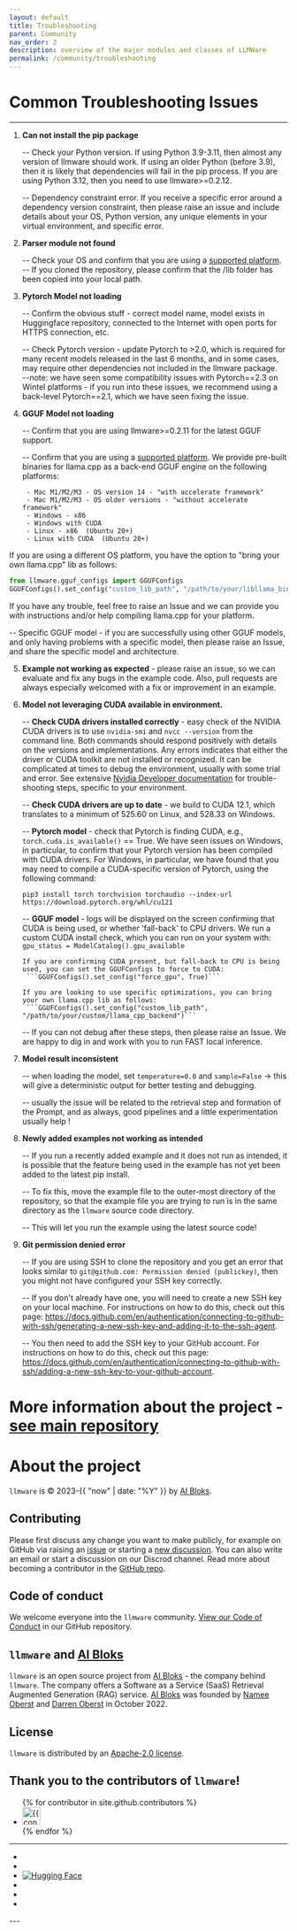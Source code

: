```yaml
---
layout: default
title: Troubleshooting
parent: Community
nav_order: 2
description: overview of the major modules and classes of LLMWare  
permalink: /community/troubleshooting
---
```

# Common Troubleshooting Issues
___


1. **Can not install the pip package**  

    -- Check your Python version.   If using Python 3.9-3.11, then almost any version of llmware should work.  If using an older Python (before 3.9), then it is likely that dependencies will fail in the pip process.  If you are using Python 3.12, then you need to use llmware>=0.2.12.  
    
    -- Dependency constraint error.   If you receive a specific error around a dependency version constraint, then please raise an issue and include details about your OS, Python version, any unique elements in your virtual environment, and specific error.   


2. **Parser module not found**

    -- Check your OS and confirm that you are using a [supported platform](platforms.md/#platform-support).  
    -- If you cloned the repository, please confirm that the /lib folder has been copied into your local path.  


3. **Pytorch Model not loading**

   -- Confirm the obvious stuff - correct model name, model exists in Huggingface repository, connected to the Internet with open ports for HTTPS connection, etc.  

   -- Check Pytorch version - update Pytorch to >2.0, which is required for many recent models released in the last 6 months, and in some cases, may require other dependencies not included in the llmware package.  
        --note: we have seen some compatibility issues with Pytorch==2.3 on Wintel platforms - if you run into these issues, we recommend using a back-level Pytorch==2.1, which we have seen fixing the issue.  

4. **GGUF Model not loading**

   -- Confirm that you are using llmware>=0.2.11 for the latest GGUF support.  

   -- Confirm that you are using a [supported platform](platforms.md/#platform-support).  We provide pre-built binaries for llama.cpp as a back-end GGUF engine on the following platforms:  
        
        - Mac M1/M2/M3 - OS version 14 - "with accelerate framework"
        - Mac M1/M2/M3 - OS older versions - "without accelerate framework"  
        - Windows - x86
        - Windows with CUDA  
        - Linux - x86  (Ubuntu 20+)
        - Linux with CUDA  (Ubuntu 20+)  
   
If you are using a different OS platform, you have the option to "bring your own llama.cpp" lib as follows:  

```python
from llmware.gguf_configs import GGUFConfigs
GGUFConfigs().set_config("custom_lib_path", "/path/to/your/libllama_binary")  
```

If you have any trouble, feel free to raise an Issue and we can provide you with instructions and/or help compiling llama.cpp for your platform.  
        
   -- Specific GGUF model - if you are successfully using other GGUF models, and only having problems with a specific model, then please raise an Issue, and share the specific model and architecture.  


5. **Example not working as expected** - please raise an issue, so we can evaluate and fix any bugs in the example code.  Also, pull requests are always especially welcomed with a fix or improvement in an example.  


6. **Model not leveraging CUDA available in environment.**  

    -- **Check CUDA drivers installed correctly** - easy check of the NVIDIA CUDA drivers is to use `nvidia-smi` and `nvcc --version` from the command line.  Both commands should respond positively with details on the versions and implementations.  Any errors indicates that either the driver or CUDA toolkit are not installed or recognized.  It can be complicated at times to debug the environment, usually with some trial and error.   See extensive [Nvidia Developer documentation](https://docs.nvidia.com) for trouble-shooting steps, specific to your environment.  

    -- **Check CUDA drivers are up to date** - we build to CUDA 12.1, which translates to a minimum of 525.60 on Linux, and 528.33 on Windows.  

    -- **Pytorch model** - check that Pytorch is finding CUDA, e.g., `torch.cuda.is_available()` == True.   We have seen issues on Windows, in particular, to confirm that your Pytorch version has been compiled with CUDA drivers.  For Windows, in particular, we have found that you may need to compile a CUDA-specific version of Pytorch, using the following command:  
    
    ```pip3 install torch torchvision torchaudio --index-url https://download.pytorch.org/whl/cu121```
    
    -- **GGUF model** - logs will be displayed on the screen confirming that CUDA is being used, or whether 'fall-back' to CPU drivers.  We run a custom CUDA install check, which you can run on your system with:  
        ```gpu_status = ModelCatalog().gpu_available``` 
        
       If you are confirming CUDA present, but fall-back to CPU is being used, you can set the GGUFConfigs to force to CUDA:  
        ```GGUFConfigs().set_config("force_gpu", True)```  
      
       If you are looking to use specific optimizations, you can bring your own llama.cpp lib as follows:
        ```GGUFConfigs().set_config("custom_lib_path", "/path/to/your/custom/llama_cpp_backend")``` 

    -- If you can not debug after these steps, then please raise an Issue.   We are happy to dig in and work with you to run FAST local inference.  


7.  **Model result inconsistent**  

    -- when loading the model, set `temperature=0.0` and `sample=False` -> this will give a deterministic output for better testing and debugging.  

    -- usually the issue will be related to the retrieval step and formation of the Prompt, and as always, good pipelines and a little experimentation usually help !  


8. **Newly added examples not working as intended**

    -- If you run a recently added example and it does not run as intended, it is possible that the feature being used in the example has not yet been added to the latest pip install.

    -- To fix this, move the example file to the outer-most directory of the repository, so that the example file you are trying to run is in the same directory as the `llmware` source code directory.

    -- This will let you run the example using the latest source code!


9. **Git permission denied error**

    -- If you are using SSH to clone the repository and you get an error that looks similar to `git@github.com: Permission denied (publickey)`, then you might not have configured your SSH key correctly.

    -- If you don't already have one, you will need to create a new SSH key on your local machine. For instructions on how to do this, check out this page: https://docs.github.com/en/authentication/connecting-to-github-with-ssh/generating-a-new-ssh-key-and-adding-it-to-the-ssh-agent.

    -- You then need to add the SSH key to your GitHub account. For instructions on how to do this, check out this page: https://docs.github.com/en/authentication/connecting-to-github-with-ssh/adding-a-new-ssh-key-to-your-github-account.


# More information about the project - [see main repository](https://www.github.com/llmware-ai/llmware.git)


# About the project

`llmware` is &copy; 2023-{{ "now" | date: "%Y" }} by [AI Bloks](https://www.aibloks.com/home).

## Contributing
Please first discuss any change you want to make publicly, for example on GitHub via raising an [issue](https://github.com/llmware-ai/llmware/issues) or starting a [new discussion](https://github.com/llmware-ai/llmware/discussions).
You can also write an email or start a discussion on our Discrod channel.
Read more about becoming a contributor in the [GitHub repo](https://github.com/llmware-ai/llmware/blob/main/CONTRIBUTING.md).

## Code of conduct
We welcome everyone into the ``llmware`` community.
[View our Code of Conduct](https://github.com/llmware-ai/llmware/blob/main/CODE_OF_CONDUCT.md) in our GitHub repository.

## ``llmware`` and [AI Bloks](https://www.aibloks.com/home)
``llmware`` is an open source project from [AI Bloks](https://www.aibloks.com/home) - the company behind ``llmware``.
The company offers a Software as a Service (SaaS) Retrieval Augmented Generation (RAG) service.
[AI Bloks](https://www.aibloks.com/home) was founded by [Namee Oberst](https://www.linkedin.com/in/nameeoberst/) and [Darren Oberst](https://www.linkedin.com/in/darren-oberst-34a4b54/) in October 2022.

## License

`llmware` is distributed by an [Apache-2.0 license](https://www.github.com/llmware-ai/llmware/blob/main/LICENSE).

## Thank you to the contributors of ``llmware``!
<ul class="list-style-none">
{% for contributor in site.github.contributors %}
  <li class="d-inline-block mr-1">
     <a href="{{ contributor.html_url }}">
        <img src="{{ contributor.avatar_url }}" width="32" height="32" alt="{{ contributor.login }}">
    </a>
  </li>
{% endfor %}
</ul>


---
<ul class="list-style-none">
    <li class="d-inline-block mr-1">
        <a href="https://discord.gg/MhZn5Nc39h"><span><i class="fa-brands fa-discord"></i></span></a>
    </li>
    <li class="d-inline-block mr-1">
        <a href="https://www.youtube.com/@llmware"><span><i class="fa-brands fa-youtube"></i></span></a>
    </li>
  <li class="d-inline-block mr-1">
    <a href="https://huggingface.co/llmware"><span> <img src="https://huggingface.co/front/assets/huggingface_logo-noborder.svg" alt="Hugging Face" class="hugging-face-logo"/> </span></a>
     </li>
    <li class="d-inline-block mr-1">
        <a href="https://www.linkedin.com/company/aibloks/"><span><i class="fa-brands fa-linkedin"></i></span></a>
    </li>
    <li class="d-inline-block mr-1">
        <a href="https://twitter.com/AiBloks"><span><i class="fa-brands fa-square-x-twitter"></i></span></a>
    </li>
    <li class="d-inline-block mr-1">
        <a href="https://www.instagram.com/aibloks/"><span><i class="fa-brands fa-instagram"></i></span></a>
    </li>
</ul>
---

